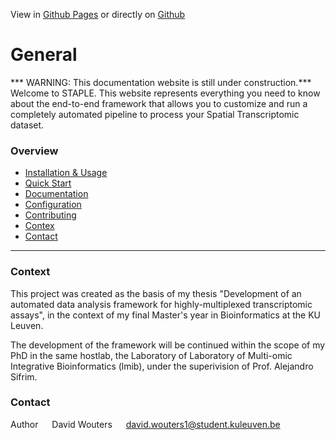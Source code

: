 View in [Github Pages](https://woutdavid.github.io/ST-nextflow-pipeline/) or directly on [Github](https://github.com/WoutDavid/ST-nextflow-pipeline/) 

# General
*** WARNING: This documentation website is still under construction.***
Welcome to STAPLE. This website represents everything you need to know about the end-to-end framework 
that allows you to customize and run a completely automated pipeline to process your Spatial Transcriptomic dataset.

### Overview


* [Installation & Usage](installation.md)
* [Quick Start](quick-start.md)
* [Documentation](documentation-start.md)
* [Configuration](configuration.md)
* [Contributing](contributing.md)
* [Contex](#context)
* [Contact](#contact)

* * *

### Context
This project was created as the basis of my thesis "Development of an automated data
analysis framework for highly-multiplexed transcriptomic assays", in the context of my final Master's year in Bioinformatics at the KU Leuven. 

The development of the framework will be continued within the scope of my PhD in the same hostlab, the Laboratory of Laboratory of Multi-omic Integrative Bioinformatics (lmib), under the superivision of Prof. Alejandro Sifrim. 

### Contact 

Author &emsp; David Wouters &emsp; david.wouters1@student.kuleuven.be

